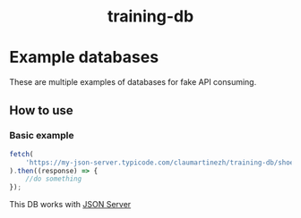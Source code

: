 <h1 align="center">training-db</h1>

# Example databases

These are multiple examples of databases for fake API consuming.

## How to use

### Basic example

```js
fetch(
	'https://my-json-server.typicode.com/claumartinezh/training-db/shoes'
).then((response) => {
	//do something
});
```

This DB works with [JSON Server](https://github.com/typicode/json-server)
